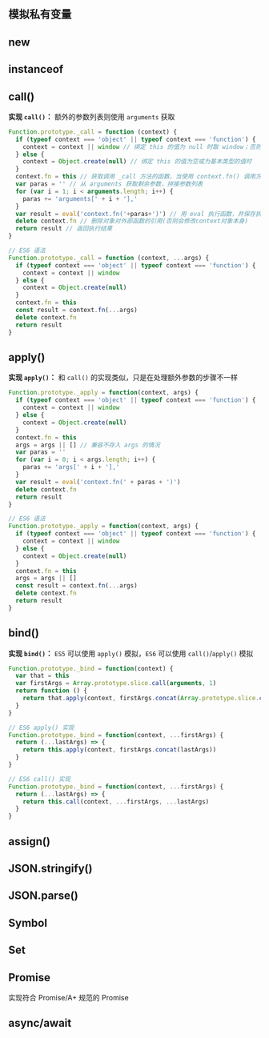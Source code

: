 ## 模拟私有变量



## new




## instanceof




## call()


**实现 `call()`：** 额外的参数列表则使用 `arguments` 获取
```js
Function.prototype._call = function (context) {
  if (typeof context === 'object' || typeof context === 'function') {
    context = context || window // 绑定 this 的值为 null 时取 window；否则取相应的对象或函数
  } else {
    context = Object.create(null) // 绑定 this 的值为空或为基本类型的值时
  }
  context.fn = this // 获取调用 _call 方法的函数，当使用 context.fn() 调用方法时，this 便指向 context 
  var paras = '' // 从 arguments 获取剩余参数，拼接参数列表
  for (var i = 1; i < arguments.length; i++) {
    paras += 'arguments[' + i + '],'
  }
  var result = eval('context.fn('+paras+')') // 用 eval 执行函数，并保存执行结果
  delete context.fn // 删除对象对外部函数的引用(否则会修改context对象本身)
  return result // 返回执行结果
}

// ES6 语法
Function.prototype._call = function (context, ...args) {
  if (typeof context === 'object' || typeof context === 'function') {
    context = context || window
  } else {
    context = Object.create(null)
  }
  context.fn = this
  const result = context.fn(...args)
  delete context.fn
  return result
}
```


## apply()

**实现 `apply()`：** 和 `call()` 的实现类似，只是在处理额外参数的步骤不一样
```js
Function.prototype._apply = function(context, args) {
  if (typeof context === 'object' || typeof context === 'function') {
    context = context || window
  } else {
    context = Object.create(null)
  }
  context.fn = this
  args = args || [] // 兼容不存入 args 的情况
  var paras = ''
  for (var i = 0; i < args.length; i++) {
    paras += 'args[' + i + '],'
  }
  var result = eval('context.fn(' + paras + ')')
  delete context.fn
  return result
}

// ES6 语法
Function.prototype._apply = function(context, args) {
  if (typeof context === 'object' || typeof context === 'function') {
    context = context || window
  } else {
    context = Object.create(null)
  }
  context.fn = this
  args = args || []
  const result = context.fn(...args)
  delete context.fn
  return result
}
```


## bind()

**实现 `bind()`：** `ES5` 可以使用 `apply()` 模拟，`ES6` 可以使用 `call()`/`apply()` 模拟
```js
Function.prototype._bind = function(context) {
  var that = this
  var firstArgs = Array.prototype.slice.call(arguments, 1)
  return function () {
    return that.apply(context, firstArgs.concat(Array.prototype.slice.call(arguments)))
  }
}

// ES6 apply() 实现
Function.prototype._bind = function(context, ...firstArgs) {
  return (...lastArgs) => {
    return this.apply(context, firstArgs.concat(lastArgs))
  }
}

// ES6 call() 实现
Function.prototype._bind = function(context, ...firstArgs) {
  return (...lastArgs) => {
    return this.call(context, ...firstArgs, ...lastArgs)
  }
}
```


## assign()



## JSON.stringify()



## JSON.parse()



## Symbol



## Set



## Promise

实现符合 Promise/A+ 规范的 Promise



## async/await





